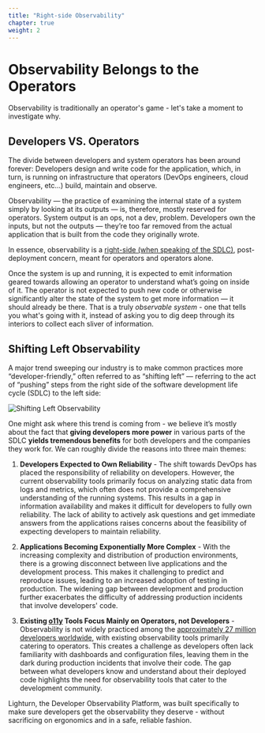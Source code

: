 ```yaml
---
title: "Right-side Observability"
chapter: true
weight: 2
---
```


# Observability Belongs to the Operators
 
Observability is traditionally an operator's game - let's take a moment to investigate why.

## Developers VS. Operators

The divide between developers and system operators has been around forever: Developers design and write code for the application, which, in turn, is running on infrastructure that operators (DevOps engineers, cloud engineers, etc...) build, maintain and observe.

Observability — the practice of examining the internal state of a system simply by looking at its outputs — is, therefore, mostly reserved for operators. System output is an ops, not a dev, problem. Developers own the inputs, but not the outputs — they’re too far removed from the actual application that is built from the code they originally wrote.

In essence, observability is a [right-side (when speaking of the SDLC)](https://en.wikipedia.org/wiki/Systems_development_life_cycle),
post-deployment concern, meant for operators and operators alone. 

Once the system is up and running, it is expected to emit information geared towards allowing an operator to understand what’s going on inside of it. The operator is not expected to push new code or otherwise significantly alter the state of the system to get more information — it should already be there. That is a truly *observable system* - one that tells you what's going with it, instead of asking you to dig deep through its interiors to collect each sliver of information.

## Shifting Left Observability

A major trend sweeping our industry is to make common practices more “developer-friendly,” often referred to as “shifting left” — referring to the act of “pushing” steps from the right side of the software development life cycle (SDLC) to the left side:

   ![Shifting Left Observability](/images/02_Developer_Observability/right-side-observability-1.png)

One might ask where this trend is coming from - we believe it’s mostly about the fact that **giving developers more power** in various parts of the SDLC **yields tremendous benefits** for both developers and the companies they work for. We can roughly divide the reasons into three main themes:

1. **Developers Expected to Own Reliability** - The shift towards DevOps has placed the responsibility of reliability on developers. However, the current observability tools primarily focus on analyzing static data from logs and metrics, which often does not provide a comprehensive understanding of the running systems. This results in a gap in information availability and makes it difficult for developers to fully own reliability. The lack of ability to actively ask questions and get immediate answers from the applications raises concerns about the feasibility of expecting developers to maintain reliability.

2. **Applications Becoming Exponentially More Complex** - With the increasing complexity and distribution of production environments, there is a growing disconnect between live applications and the development process. This makes it challenging to predict and reproduce issues, leading to an increased adoption of testing in production. The widening gap between development and production further exacerbates the difficulty of addressing production incidents that involve developers' code.

3. **Existing [o11y](https://lightrun.com/observability/observability-vs-monitoring/) Tools Focus Mainly on Operators, not Developers** - Observability is not widely practiced among the [approximately 27 million developers worldwide](https://www.developernation.net/developer-reports/dn21), with existing observability tools primarily catering to operators. This creates a challenge as developers often lack familiarity with dashboards and configuration files, leaving them in the dark during production incidents that involve their code. The gap between what developers know and understand about their deployed code highlights the need for observability tools that cater to the development community.

Lighturn, the Developer Observability Platform, was built specifically to make sure developers get the observability they deserve - without sacrificing on ergonomics and in a safe, reliable fashion. 